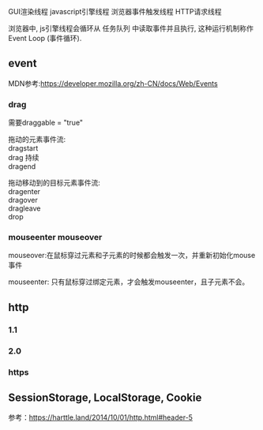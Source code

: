 GUI渲染线程
javascript引擎线程
浏览器事件触发线程
HTTP请求线程


浏览器中, js引擎线程会循环从 任务队列 中读取事件并且执行, 这种运行机制称作 Event Loop (事件循环).








## **event**

MDN参考:https://developer.mozilla.org/zh-CN/docs/Web/Events

###  **drag**

需要draggable = "true"

拖动的元素事件流:  
dragstart  
drag 持续  
dragend

拖动移动到的目标元素事件流:  
dragenter  
dragover  
dragleave  
drop

### **mouseenter  mouseover**

mouseover:在鼠标穿过元素和子元素的时候都会触发一次，并重新初始化mouse事件

mouseenter: 只有鼠标穿过绑定元素，才会触发mouseenter，且子元素不会。





## http

### 1.1



### 2.0


### https



## SessionStorage, LocalStorage, Cookie

参考：https://harttle.land/2014/10/01/http.html#header-5
